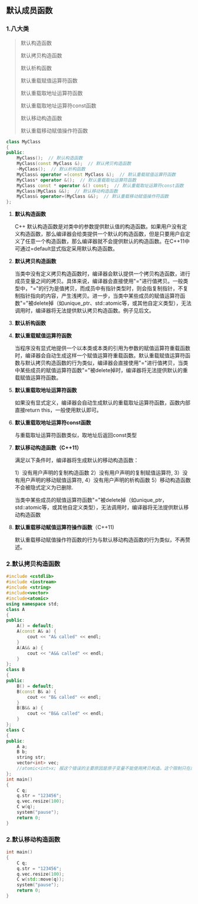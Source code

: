 ## 默认成员函数

### 1.八大类

> 默认构造函数
>
> 默认拷贝构造函数
>
> 默认析构函数
>
> 默认重载赋值运算符函数
>
> 默认重载取地址运算符函数
>
> 默认重载取地址运算符const函数
>
> 默认移动构造函数
>
> 默认重载移动赋值操作符函数

```c++
class MyClass
{
public:
    MyClass();  // 默认构造函数 
    MyClass(const MyClass &);  // 默认拷贝构造函数
    ~MyClass();  // 默认析构函数
    MyClass& operator =(const MyClass &);  // 默认重载赋值运算符函数
    MyClass* operator &();  // 默认重载取址运算符函数
    MyClass const * operator &() const;  // 默认重载取址运算符const函数
    MyClass(MyClass &&);  // 默认移动构造函数
    MyClass& operator=(MyClass &&);  // 默认重载移动赋值操作符函数
};
```

1. **默认构造函数**

   C++ 默认构造函数是对类中的参数提供默认值的构造函数。如果用户没有定义构造函数，那么编译器会给类提供一个默认的构造函数，但是只要用户自定义了任意一个构造函数，那么编译器就不会提供默认的构造函数。在C++11中可通过=default显式指定采用默认构造函数。

2. **默认拷贝构造函数**

   当类中没有定义拷贝构造函数时，编译器会默认提供一个拷贝构造函数，进行成员变量之间的拷贝。具体来说，编译器会直接使用"="进行值拷贝。一般类型中，"="的行为是值拷贝，而成员中有指针类型时，则会指复制指针，不复制指针指向的内容，产生浅拷贝。进一步，当类中某些成员的赋值运算符函数"="被delete掉（如unique_ptr、std::atomic等，或其他自定义类型），无法调用时，编译器将无法提供默认拷贝构造函数。例子见后文。

3. **默认析构函数**

4. **默认重载赋值运算符函数**

   当程序没有显式地提供一个以本类或本类的引用为参数的赋值运算符重载函数时，编译器会自动生成这样一个赋值运算符重载函数。默认重载赋值运算符函数与默认拷贝构造函数的行为类似，编译器会直接使用"="进行值拷贝，当类中某些成员的赋值运算符函数"="被delete掉时，编译器将无法提供默认的重载赋值运算符函数。

5. **默认重载取地址运算符函数**

   如果没有显式定义，编译器会自动生成默认的重载取址运算符函数，函数内部直接return this，一般使用默认即可。

6. **默认重载取地址运算符const函数**

   与重载取址运算符函数类似，取地址后返回const类型

7. **默认移动构造函数（C++11）**

   满足以下条件时，编译器将生成默认的移动构造函数：

   1）没有用户声明的复制构造函数
   2）没有用户声明的复制赋值运算符,
   3）没有用户声明的移动赋值运算符,
   4）没有用户声明的析构函数
   5）移动构造函数不会被隐式定义为已删除.

   当类中某些成员的赋值运算符函数"="被delete掉（如unique_ptr，std::atomic等，或其他自定义类型），无法调用时，编译器将无法提供默认移动构造函数

8. **默认重载移动赋值运算符操作函数**（C++11)

   默认重载移动赋值操作符函数的行为与默认移动构造函数的行为类似，不再赘述。

### 2.默认拷贝构造函数

```c++
#include <cstdlib>
#include <iostream>
#include <string>
#include<vector>
#include<atomic>
using namespace std;
class A
{
public:
	A() = default;
	A(const A& a) {
		cout << "A& called" << endl;
	}
	A(A&& a) {
		cout << "A&& called" << endl;
	}
};
class B
{
public:
	B() = default;
	B(const B& a) {
		cout << "B& called" << endl;
	}
	B(B&& a) {
		cout << "B&& called" << endl;
	}
};
class C
{
public:
	A a;
	B b;
	string str;
	vector<int> vec;
	//atomic<int>x; 报这个错误的主要原因是原子变量不能使用拷贝构造。这个限制只在原子变量初始时生效，初始之后时可以使用赋值操作符的。
};
int main()
{
	C q;
	q.str = "123456";
	q.vec.resize(100);
	C w(q);
	system("pause");
	return 0;
}
```

### 2.默认移动构造函数

```c++
int main()
{
	C q;
	q.str = "123456";
	q.vec.resize(100);
	C w(std::move(q));
	system("pause");
	return 0;
}
```

